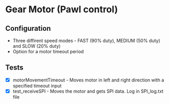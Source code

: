 # Gear Motor (Pawl control)

## Configuration

- Three diffirent speed modes - FAST (90% duty), MEDIUM (50% duty) and SLOW (20% duty)
- Option for a motor timeout period

## Tests

- [x] motorMovementTimeout - Moves motor in left and right direction with a specified timeout input
- [x] test_receiveSPI - Moves the motor and gets SPI data. Log in SPI_log.txt file
